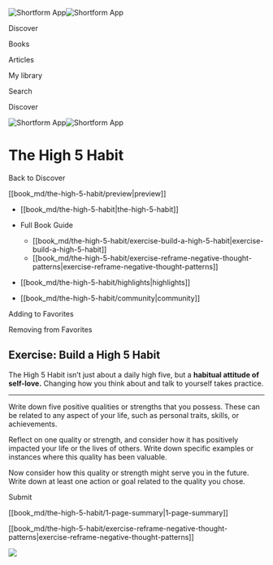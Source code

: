 ![Shortform App](/img/logo.36a2399e.svg)![Shortform App](/img/logo-dark.70c1b072.svg)

Discover

Books

Articles

My library

Search

Discover

![Shortform App](/img/logo.36a2399e.svg)![Shortform App](/img/logo-dark.70c1b072.svg)

# The High 5 Habit

Back to Discover

[[book_md/the-high-5-habit/preview|preview]]

  * [[book_md/the-high-5-habit|the-high-5-habit]]
  * Full Book Guide

    * [[book_md/the-high-5-habit/exercise-build-a-high-5-habit|exercise-build-a-high-5-habit]]
    * [[book_md/the-high-5-habit/exercise-reframe-negative-thought-patterns|exercise-reframe-negative-thought-patterns]]
  * [[book_md/the-high-5-habit/highlights|highlights]]
  * [[book_md/the-high-5-habit/community|community]]



Adding to Favorites 

Removing from Favorites 

## Exercise: Build a High 5 Habit

The High 5 Habit isn’t just about a daily high five, but a **habitual attitude of self-love.** Changing how you think about and talk to yourself takes practice.

* * *

Write down five positive qualities or strengths that you possess. These can be related to any aspect of your life, such as personal traits, skills, or achievements.

Reflect on one quality or strength, and consider how it has positively impacted your life or the lives of others. Write down specific examples or instances where this quality has been valuable.

Now consider how this quality or strength might serve you in the future. Write down at least one action or goal related to the quality you chose.

Submit 

[[book_md/the-high-5-habit/1-page-summary|1-page-summary]]

[[book_md/the-high-5-habit/exercise-reframe-negative-thought-patterns|exercise-reframe-negative-thought-patterns]]

![](https://bat.bing.com/action/0?ti=56018282&Ver=2&mid=ccbc4484-d73f-421b-aea8-51f5614fa555&sid=1711133063fa11eebdec89a8b8ae3bbc&vid=171147a063fa11eea7440fcfeb230d96&vids=0&msclkid=N&pi=0&lg=en-US&sw=800&sh=600&sc=24&nwd=1&tl=Shortform%20%7C%20The%20High%205%20Habit&p=https%3A%2F%2Fwww.shortform.com%2Fapp%2Fbook%2Fthe-high-5-habit%2Fexercise-build-a-high-5-habit&r=&lt=378&evt=pageLoad&sv=1&rn=377957)
